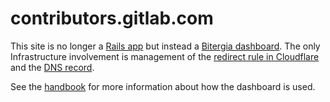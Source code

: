 # contributors.gitlab.com

This site is no longer a [Rails app](https://gitlab.com/gitlab-com/gitlab-contributors) but instead a [Bitergia dashboard](https://bitergia.com/). The only Infrastructure involvement is management of the [redirect rule in Cloudflare](https://ops.gitlab.net/gitlab-com/gl-infra/config-mgmt/-/blob/master/environments/gprd/cloudflare-redirects.tf) and the [DNS record](https://ops.gitlab.net/gitlab-com/gl-infra/config-mgmt/-/blob/master/environments/dns/gitlab_com.auto.tfvars.json).

See the [handbook](https://about.gitlab.com/handbook/marketing/developer-relations/contributor-success/community-contributors-workflows.html#sts=Bitergia%20dashboards) for more information about how the dashboard is used.
